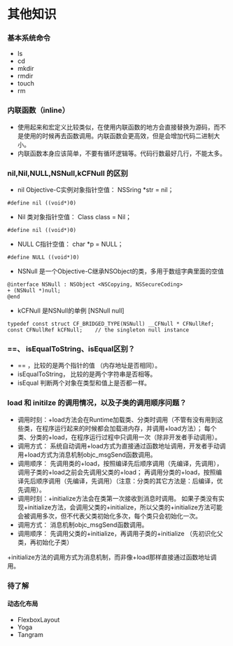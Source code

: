 # 其他知识

###  基本系统命令
* ls 
* cd
* mkdir
* rmdir
* touch
* rm

### 内联函数（inline）
* 使用起来和宏定义比较类似，在使用内联函数的地方会直接替换为源码，而不是使用的时候再去函数调用。内联函数会更高效，但是会增加代码二进制大小。
* 内联函数本身应该简单，不要有循环逻辑等。代码行数最好几行，不能太多。

### nil,Nil,NULL,NSNull,kCFNull 的区别

* nil Objective-C实例对象指针空值： NSSring *str = nil；
```
#define nil ((void*)0)
```
* Nil 类对象指针空值： Class class = Nil；
```
#define nil ((void*)0)
```
* NULL C指针空值： char *p = NULL；
```
#define NULL ((void*)0)
```
* NSNull 是一个Objective-C继承NSObject的类，多用于数组字典里面的空值
```
@interface NSNull : NSObject <NSCopying, NSSecureCoding>
+ (NSNull *)null;
@end
```
* kCFNull 是NSNull的单例 [NSNull null]
```
typedef const struct CF_BRIDGED_TYPE(NSNull) __CFNull * CFNullRef;
const CFNullRef kCFNull;    // the singleton null instance
```
### ==、 isEqualToString、isEqual区别？
* == ，比较的是两个指针的值 （内存地址是否相同）。
* isEqualToString， 比较的是两个字符串是否相等。
* isEqual 判断两个对象在类型和值上是否都一样。

###   load 和 initilze 的调用情况，以及子类的调用顺序问题？
* 调用时刻：+load方法会在Runtime加载类、分类时调用（不管有没有用到这些类，在程序运行起来的时候都会加载进内存，并调用+load方法）；
每个类、分类的+load，在程序运行过程中只调用一次（除非开发者手动调用）。
* 调用方式： 系统自动调用+load方式为直接通过函数地址调用，开发者手动调用+load方式为消息机制objc_msgSend函数调用。
* 调用顺序：
先调用类的+load，按照编译先后顺序调用（先编译，先调用），调用子类的+load之前会先调用父类的+load；
再调用分类的+load，按照编译先后顺序调用（先编译，先调用）（注意：分类的其它方法是：后编译，优先调用）。
* 调用时刻：+initialize方法会在类第一次接收到消息时调用。
如果子类没有实现+initialize方法，会调用父类的+initialize，所以父类的+initialize方法可能会被调用多次，但不代表父类初始化多次，每个类只会初始化一次。
* 调用方式： 消息机制objc_msgSend函数调用。
* 调用顺序： 先调用父类的+initialize，再调用子类的+initialize （先初识化父类，再初始化子类）

+initialize方法的调用方式为消息机制，而非像+load那样直接通过函数地址调用。


### 待了解
#### 动态化布局
* FlexboxLayout
* Yoga
* Tangram

